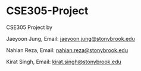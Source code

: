 # CSE305-Project
CSE305 Project by

Jaeyoon Jung, Email: jaeyoon.jung@stonybrook.edu

Nahian Reza, Email: nahian.reza@stonybrook.edu

Kirat Singh, Email: kirat.singh@stonybrook.edu
